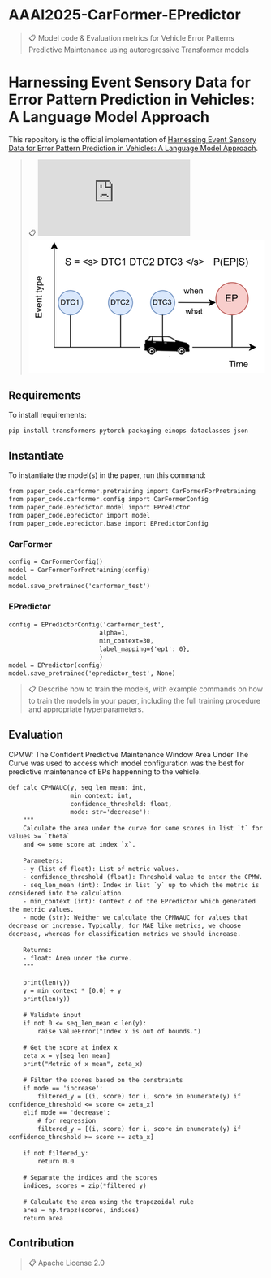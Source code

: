 # AAAI2025-CarFormer-EPredictor

>📋 Model code & Evaluation metrics for Vehicle Error Patterns Predictive Maintenance using autoregressive Transformer models

# Harnessing Event Sensory Data for Error Pattern Prediction in Vehicles: A Language Model Approach

This repository is the official implementation of [Harnessing Event Sensory Data for Error Pattern Prediction in Vehicles: A Language Model Approach](no_preprint_from_now). 

>📋 ![alt text](https://github.com/Mathugo/AAAI2025-CarFormer-EPredictor/blob/main/car_plot.drawio.pdf?raw=true)
![alt text](https://github.com/Mathugo/AAAI2025-CarFormer-EPredictor/blob/main/plot_expl_.png)

## Requirements

To install requirements:

```setup
pip install transformers pytorch packaging einops dataclasses json 
```

## Instantiate

To instantiate the model(s) in the paper, run this command:

```
from paper_code.carformer.pretraining import CarFormerForPretraining
from paper_code.carformer.config import CarFormerConfig
from paper_code.epredictor.model import EPredictor
from paper_code.epredictor import model
from paper_code.epredictor.base import EPredictorConfig
```

### CarFormer
```
config = CarFormerConfig()
model = CarFormerForPretraining(config)
model
model.save_pretrained('carformer_test')
```

### EPredictor
```
config = EPredictorConfig('carformer_test',
                         alpha=1,
                         min_context=30,
                         label_mapping={'ep1': 0},
                         )
model = EPredictor(config)
model.save_pretrained('epredictor_test', None)
```

>📋  Describe how to train the models, with example commands on how to train the models in your paper, including the full training procedure and appropriate hyperparameters.

## Evaluation

CPMW: The Confident Predictive Maintenance Window Area Under The Curve was used to access which model configuration was the best for predictive maintenance of EPs happenning to the vehicle. 

```eval
def calc_CPMWAUC(y, seq_len_mean: int, 
                 min_context: int,
                 confidence_threshold: float, 
                 mode: str='decrease'):
    """
    Calculate the area under the curve for some scores in list `t` for values >= `theta`
    and <= some score at index `x`.

    Parameters:
    - y (list of float): List of metric values.
    - confidence_threshold (float): Threshold value to enter the CPMW.
    - seq_len_mean (int): Index in list `y` up to which the metric is considered into the calculation.
    - min_context (int): Context c of the EPredictor which generated the metric values.
    - mode (str): Weither we calculate the CPMWAUC for values that decrease or increase. Typically, for MAE like metrics, we choose decrease, whereas for classification metrics we should increase.

    Returns:
    - float: Area under the curve.
    """

    print(len(y))
    y = min_context * [0.0] + y 
    print(len(y))

    # Validate input
    if not 0 <= seq_len_mean < len(y):
        raise ValueError("Index x is out of bounds.")

    # Get the score at index x
    zeta_x = y[seq_len_mean]
    print("Metric of x mean", zeta_x)

    # Filter the scores based on the constraints
    if mode == 'increase':
        filtered_y = [(i, score) for i, score in enumerate(y) if confidence_threshold <= score <= zeta_x]
    elif mode == 'decrease':
        # for regression 
        filtered_y = [(i, score) for i, score in enumerate(y) if confidence_threshold >= score >= zeta_x]

    if not filtered_y:
        return 0.0

    # Separate the indices and the scores
    indices, scores = zip(*filtered_y)

    # Calculate the area using the trapezoidal rule
    area = np.trapz(scores, indices)
    return area
```

## Contribution
>📋  Apache License 2.0
